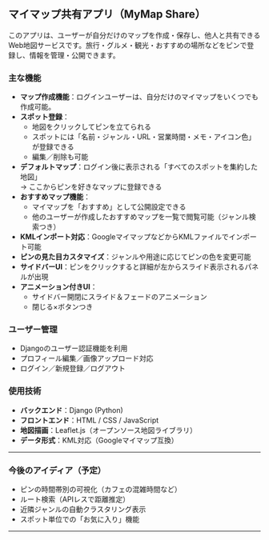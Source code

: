 ## マイマップ共有アプリ（MyMap Share）

このアプリは、ユーザーが自分だけのマップを作成・保存し、他人と共有できるWeb地図サービスです。旅行・グルメ・観光・おすすめの場所などをピンで登録し、情報を管理・公開できます。

### 主な機能

- **マップ作成機能**：ログインユーザーは、自分だけのマイマップをいくつでも作成可能。
- **スポット登録**：
  - 地図をクリックしてピンを立てられる
  - スポットには「名前・ジャンル・URL・営業時間・メモ・アイコン色」が登録できる
  - 編集／削除も可能
- **デフォルトマップ**：ログイン後に表示される「すべてのスポットを集約した地図」  
  → ここからピンを好きなマップに登録できる
- **おすすめマップ機能**：
  - マイマップを「おすすめ」として公開設定できる
  - 他のユーザーが作成したおすすめマップを一覧で閲覧可能（ジャンル検索つき）
- **KMLインポート対応**：GoogleマイマップなどからKMLファイルでインポート可能
- **ピンの見た目カスタマイズ**：ジャンルや用途に応じてピンの色を変更可能
- **サイドバーUI**：ピンをクリックすると詳細が左からスライド表示されるパネルが出現
- **アニメーション付きUI**：
  - サイドバー開閉にスライド＆フェードのアニメーション
  - 閉じる×ボタンつき

### ユーザー管理

- Djangoのユーザー認証機能を利用
- プロフィール編集／画像アップロード対応
- ログイン／新規登録／ログアウト

### 使用技術

- **バックエンド**：Django (Python)
- **フロントエンド**：HTML / CSS / JavaScript
- **地図描画**：Leaflet.js（オープンソース地図ライブラリ）
- **データ形式**：KML対応（Googleマイマップ互換）

---

### 今後のアイディア（予定）

- ピンの時間帯別の可視化（カフェの混雑時間など）
- ルート検索（APIレスで距離推定）
- 近隣ジャンルの自動クラスタリング表示
- スポット単位での「お気に入り」機能

---

